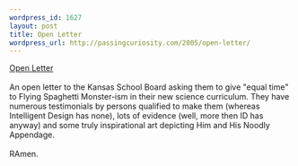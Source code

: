 ```yaml
--- 
wordpress_id: 1627
layout: post
title: Open Letter
wordpress_url: http://passingcuriosity.com/2005/open-letter/
---
```

<a href="http://www.venganza.org/">Open Letter</a>
<br />
<br />An open letter to the Kansas School Board asking them to give "equal time" to Flying Spaghetti Monster-ism in their new science curriculum. They have numerous testimonials by persons qualified to make them (whereas Intelligent Design has none), lots of evidence (well, more then ID has anyway) and some truly inspirational art depicting Him and His Noodly Appendage.
<br />
<br />RAmen.
